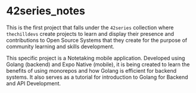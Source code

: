 # 42series_notes

This is the first project that falls under the `42series` collection where `thechilldevs` create projects to learn and display their presence and contributions to Open Source Systems that they create for the purpose of community learning and skills development.

This specific project is a Notetaking mobile application. Developed using Golang (backend) and Expo Native (mobile), it is being created to learn the benefits of using monorepos and how Golang is efficient for backend systems. It also serves as a tutorial for introduction to Golang for Backend and API Development.
